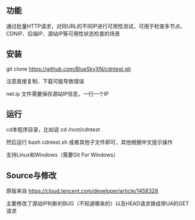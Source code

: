 ## 功能
通过批量HTTP请求，对同URL的不同IP进行可用性测试，可用于检查多节点、CDNIP、后端IP、源站IP等可用性状态检查的场景

## 安装

git clone https://github.com/BlueSkyXN/cdntest.git

注意直接复制、下载可能导致错误

net.ip 文件需要保存源站IP信息，一行一个IP

## 运行

cd本程序目录，比如说 cd /root/cdntest

然后运行 bash cdntest.sh 或者其他子文件即可，其他根据中文提示操作

支持Linux和Windows（需要Git For Windows）

## Source与修改

原版来自 https://cloud.tencent.com/developer/article/1458328

主要修改了源站IP判断的BUG（不知道哪来的）以及HEAD请求换成带UA的GET请求
